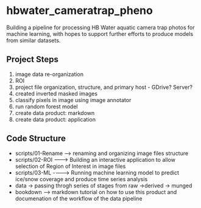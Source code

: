 # hbwater_cameratrap_pheno
Building a pipeline for processing HB Water aquatic camera trap photos for machine learning, with hopes to support further efforts to produce models from similar datasets.


## Project Steps 
1. image data re-organization 
2. ROI  
3. project file organization, structure, and primary host - GDrive? Server?
4. created inverted masked images
5. classify pixels in image using image annotator 
6. run random forest model
7. create data product: markdown
8. create data product: application

## Code Structure
- scripts/01-Rename --> renaming and organizing image files structure
- scripts/02-ROI ---> Building an interactive application to allow selection of Region of Interest in image files
- scripts/03-ML ----> Running machine learning model to predict ice/snow coverage and produce time series analysis
- data -> passing throgh series of stages from raw ->derived -> munged
- bookdown --> markdown tutorial on how to use this product and documenation of the workflow of the data pipeline
